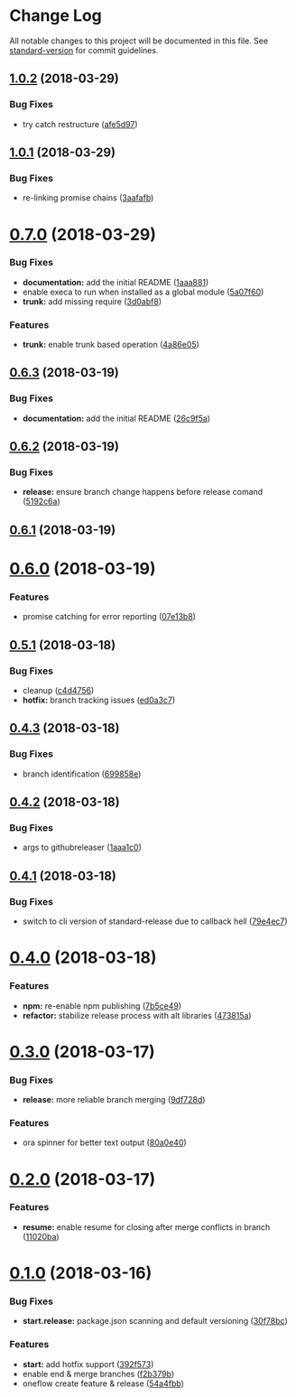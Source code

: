 # Change Log

All notable changes to this project will be documented in this file. See [standard-version](https://github.com/conventional-changelog/standard-version) for commit guidelines.

<a name="1.0.2"></a>
## [1.0.2](https://github.com/TayloredTechnology/oneflow/compare/v1.0.1...v1.0.2) (2018-03-29)


### Bug Fixes

* try catch restructure ([afe5d97](https://github.com/TayloredTechnology/oneflow/commit/afe5d97))



<a name="1.0.1"></a>
## [1.0.1](https://github.com/TayloredTechnology/oneflow/compare/v0.7.0...v1.0.1) (2018-03-29)


### Bug Fixes

* re-linking promise chains ([3aafafb](https://github.com/TayloredTechnology/oneflow/commit/3aafafb))



<a name="0.7.0"></a>
# [0.7.0](https://github.com/TayloredTechnology/oneflow/compare/v0.6.2...v0.7.0) (2018-03-29)


### Bug Fixes

* **documentation:** add the initial README ([1aaa881](https://github.com/TayloredTechnology/oneflow/commit/1aaa881))
* enable execa to run when installed as a global module ([5a07f60](https://github.com/TayloredTechnology/oneflow/commit/5a07f60))
* **trunk:** add missing require ([3d0abf8](https://github.com/TayloredTechnology/oneflow/commit/3d0abf8))


### Features

* **trunk:** enable trunk based operation ([4a86e05](https://github.com/TayloredTechnology/oneflow/commit/4a86e05))



<a name="0.6.3"></a>
## [0.6.3](https://github.com/TayloredTechnology/oneflow/compare/v0.6.2...v0.6.3) (2018-03-19)


### Bug Fixes

* **documentation:** add the initial README ([26c9f5a](https://github.com/TayloredTechnology/oneflow/commit/26c9f5a))



<a name="0.6.2"></a>
## [0.6.2](https://github.com/TayloredTechnology/oneflow/compare/v0.6.1...v0.6.2) (2018-03-19)


### Bug Fixes

* **release:** ensure branch change happens before release comand ([5192c6a](https://github.com/TayloredTechnology/oneflow/commit/5192c6a))



<a name="0.6.1"></a>
## [0.6.1](https://github.com/TayloredTechnology/oneflow/compare/v0.6.0...v0.6.1) (2018-03-19)



<a name="0.6.0"></a>
# [0.6.0](https://github.com/TayloredTechnology/oneflow/compare/v0.5.1...v0.6.0) (2018-03-19)


### Features

* promise catching for error reporting ([07e13b8](https://github.com/TayloredTechnology/oneflow/commit/07e13b8))



<a name="0.5.1"></a>
## [0.5.1](https://github.com/TayloredTechnology/oneflow/compare/v0.4.3...v0.5.1) (2018-03-18)


### Bug Fixes

* cleanup ([c4d4756](https://github.com/TayloredTechnology/oneflow/commit/c4d4756))
* **hotfix:** branch tracking issues ([ed0a3c7](https://github.com/TayloredTechnology/oneflow/commit/ed0a3c7))



<a name="0.4.3"></a>
## [0.4.3](https://github.com/TayloredTechnology/oneflow/compare/v0.4.2...v0.4.3) (2018-03-18)


### Bug Fixes

* branch identification ([699858e](https://github.com/TayloredTechnology/oneflow/commit/699858e))



<a name="0.4.2"></a>
## [0.4.2](https://github.com/TayloredTechnology/oneflow/compare/v0.4.1...v0.4.2) (2018-03-18)


### Bug Fixes

* args to githubreleaser ([1aaa1c0](https://github.com/TayloredTechnology/oneflow/commit/1aaa1c0))



<a name="0.4.1"></a>
## [0.4.1](https://github.com/TayloredTechnology/oneflow/compare/v0.4.0...v0.4.1) (2018-03-18)


### Bug Fixes

* switch to cli version of standard-release due to callback hell ([79e4ec7](https://github.com/TayloredTechnology/oneflow/commit/79e4ec7))



<a name="0.4.0"></a>
# [0.4.0](https://github.com/TayloredTechnology/oneflow/compare/0.3.0...0.4.0) (2018-03-18)


### Features

* **npm:** re-enable npm publishing ([7b5ce49](https://github.com/TayloredTechnology/oneflow/commit/7b5ce49))
* **refactor:** stabilize release process with alt libraries ([473815a](https://github.com/TayloredTechnology/oneflow/commit/473815a))



<a name="0.3.0"></a>
# [0.3.0](https://github.com/TayloredTechnology/oneflow/compare/0.2.0...0.3.0) (2018-03-17)


### Bug Fixes

* **release:** more reliable branch merging ([9df728d](https://github.com/TayloredTechnology/oneflow/commit/9df728d))


### Features

* ora spinner for better text output ([80a0e40](https://github.com/TayloredTechnology/oneflow/commit/80a0e40))



<a name="0.2.0"></a>
# [0.2.0](https://github.com/TayloredTechnology/oneflow/compare/0.1.0...0.2.0) (2018-03-17)


### Features

* **resume:** enable resume for closing after merge conflicts in branch ([11020ba](https://github.com/TayloredTechnology/oneflow/commit/11020ba))



<a name="0.1.0"></a>
# [0.1.0](https://github.com/TayloredTechnology/oneflow/compare/54a4fbb...0.1.0) (2018-03-16)


### Bug Fixes

* **start.release:** package.json scanning and default versioning ([30f78bc](https://github.com/TayloredTechnology/oneflow/commit/30f78bc))


### Features

* **start:** add hotfix support ([392f573](https://github.com/TayloredTechnology/oneflow/commit/392f573))
* enable end & merge branches ([f2b379b](https://github.com/TayloredTechnology/oneflow/commit/f2b379b))
* oneflow create feature & release ([54a4fbb](https://github.com/TayloredTechnology/oneflow/commit/54a4fbb))
